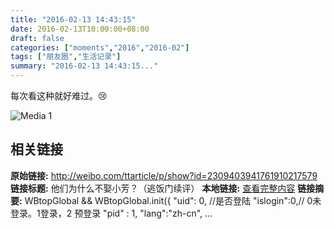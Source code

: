 ```yaml
---
title: "2016-02-13 14:43:15"
date: 2016-02-13T10:00:00+08:00
draft: false
categories: ["moments","2016","2016-02"]
tags: ["朋友圈","生活记录"]
summary: "2016-02-13 14:43:15..."
---
```


每次看这种就好难过。😢

![Media 1](/Moments/photos/2016-02-13/201602131443150.jpg)

## 相关链接

**原始链接:** http://weibo.com/ttarticle/p/show?id=2309403941761910217579
**链接标题:** 他们为什么不娶小芳？（逃饭门续评）
**本地链接:** [查看完整内容](/link_content/2016/02/2016-02-13/link_content/)
**链接摘要:** WBtopGlobal && WBtopGlobal.init({
                "uid": 0, 
                //是否登陆
                "islogin":0,// 0未登录。1登录，2 预登录
                "pid" : 1,
                "lang":"zh-cn",
           ...

